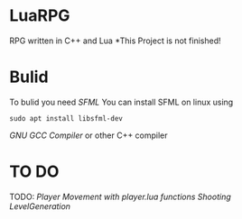 # LuaRPG
 RPG written in C++ and Lua
 *This Project is not finished!
# Bulid

To bulid you need
*SFML*
You can install SFML on linux using

    sudo apt install libsfml-dev

*GNU GCC Compiler*
or other C++ compiler

# TO DO 
 TODO:
   *Player Movement with player.lua functions*
   *Shooting*
   *LevelGeneration*
